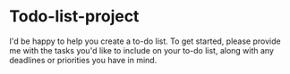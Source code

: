 # Todo-list-project
I'd be happy to help you create a to-do list. To get started, please provide me with the tasks you'd like to include on your to-do list, along with any deadlines or priorities you have in mind.
